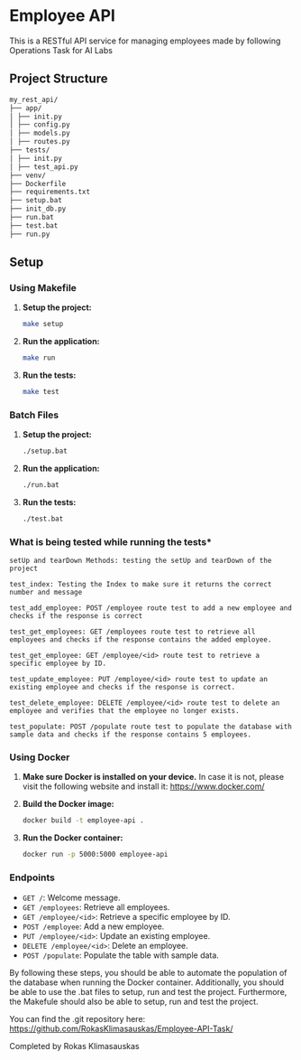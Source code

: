 # Employee API

This is a RESTful API service for managing employees made by following Operations Task for AI Labs

## Project Structure
```sh
my_rest_api/
├── app/
│ ├── init.py
│ ├── config.py
│ ├── models.py
│ ├── routes.py
├── tests/
│ ├── init.py
│ ├── test_api.py
├── venv/
├── Dockerfile
├── requirements.txt
├── setup.bat
├── init_db.py
├── run.bat
├── test.bat
├── run.py
```
## Setup

### Using Makefile

1. **Setup the project:**
    ```sh
    make setup
    ```

2. **Run the application:**
    ```sh
    make run
    ```

3. **Run the tests:**
    ```sh
    make test
    ```

### Batch Files

1. **Setup the project:**
    ```sh
    ./setup.bat
    ```

2. **Run the application:**
    ```sh
    ./run.bat
    ```

3. **Run the tests:**
    ```sh
    ./test.bat
    ```

### **What is being tested while running the tests***
    setUp and tearDown Methods: testing the setUp and tearDown of the project

    test_index: Testing the Index to make sure it returns the correct number and message

    test_add_employee: POST /employee route test to add a new employee and checks if the response is correct

    test_get_employees: GET /employees route test to retrieve all employees and checks if the response contains the added employee.

    test_get_employee: GET /employee/<id> route test to retrieve a specific employee by ID.

    test_update_employee: PUT /employee/<id> route test to update an existing employee and checks if the response is correct.

    test_delete_employee: DELETE /employee/<id> route test to delete an employee and verifies that the employee no longer exists.

    test_populate: POST /populate route test to populate the database with sample data and checks if the response contains 5 employees.

### Using Docker

1. **Make sure Docker is installed on your device.**
    In case it is not, please visit the following website and install it:
    https://www.docker.com/

1. **Build the Docker image:**
    ```sh
    docker build -t employee-api .
    ```

2. **Run the Docker container:**
    ```sh
    docker run -p 5000:5000 employee-api
    ```

### Endpoints

- `GET /`: Welcome message.
- `GET /employees`: Retrieve all employees.
- `GET /employee/<id>`: Retrieve a specific employee by ID.
- `POST /employee`: Add a new employee.
- `PUT /employee/<id>`: Update an existing employee.
- `DELETE /employee/<id>`: Delete an employee.
- `POST /populate`: Populate the table with sample data.


By following these steps, you should be able to automate the population of the database when running the Docker container. Additionally, you should be able to use the .bat files to setup, run and test the project. Furthermore, the Makefule should also be able to setup, run and test the project.

You can find the .git repository here: https://github.com/RokasKlimasauskas/Employee-API-Task/

Completed by Rokas Klimasauskas


